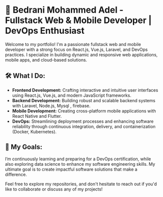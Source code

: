 # 🚀 Bedrani Mohammed Adel - Fullstack Web & Mobile Developer | DevOps Enthusiast

Welcome to my portfolio! I'm a passionate fullstack web and mobile developer with a strong focus on React.js, Vue.js, Laravel, and DevOps practices. I specialize in building dynamic and responsive web applications, mobile apps, and cloud-based solutions.

## 🛠️ What I Do:
- **Frontend Development:** Crafting interactive and intuitive user interfaces using React.js, Vue.js, and modern JavaScript frameworks.
- **Backend Development:** Building robust and scalable backend systems with Laravel, Node.js, Mysql , firebase.
- **Mobile Development:** Creating cross-platform mobile applications with React Native and Flutter.
- **DevOps:** Streamlining deployment processes and enhancing software reliability through continuous integration, delivery, and containerization (Docker, Kubernetes).

## 🎯 My Goals:
I’m continuously learning and preparing for a DevOps certification, while also exploring data science to enhance my software engineering skills. My ultimate goal is to create impactful software solutions that make a difference.


Feel free to explore my repositories, and don't hesitate to reach out if you'd like to collaborate or discuss any of my projects!
